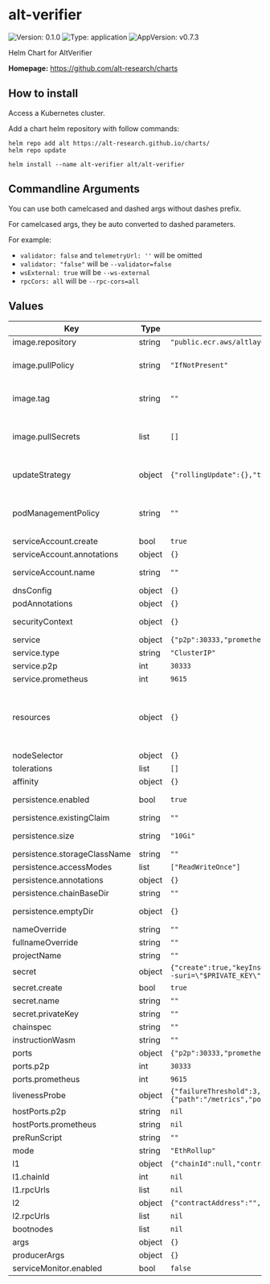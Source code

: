 # alt-verifier

![Version: 0.1.0](https://img.shields.io/badge/Version-0.1.0-informational?style=flat-square) ![Type: application](https://img.shields.io/badge/Type-application-informational?style=flat-square) ![AppVersion: v0.7.3](https://img.shields.io/badge/AppVersion-v0.7.3-informational?style=flat-square)

Helm Chart for AltVerifier

**Homepage:** <https://github.com/alt-research/charts>

## How to install

Access a Kubernetes cluster.

Add a chart helm repository with follow commands:

```console
helm repo add alt https://alt-research.github.io/charts/
helm repo update

helm install --name alt-verifier alt/alt-verifier
```

## Commandline Arguments

You can use both camelcased and dashed args without dashes prefix.

For camelcased args, they be auto converted to dashed parameters.

For example:
- `validator: false` and `telemetryUrl: ''` will be omitted
- `validator: "false"` will be `--validator=false`
- `wsExternal: true` will be `--ws-external`
- `rpcCors: all` will be `--rpc-cors=all`

## Values

| Key | Type | Default | Description |
|-----|------|---------|-------------|
| image.repository | string | `"public.ecr.aws/altlayer/alt-verifier"` | Image repository |
| image.pullPolicy | string | `"IfNotPresent"` | Specify a imagePullPolicy Defaults to 'Always' if image tag is 'latest', else set to 'IfNotPresent' ref: http://kubernetes.io/docs/user-guide/images/#pre-pulling-images |
| image.tag | string | `""` | Image tag. Overrides the image tag whose default is the chart appVersion. (default to "master" before first release) If mode is validator, default tag will be appVersion-tracing |
| image.pullSecrets | list | `[]` | Specify docker-registry secret names as an array Optionally specify an array of imagePullSecrets. Secrets must be manually created in the namespace. ref: https://kubernetes.io/docs/tasks/configure-pod-container/pull-image-private-registry/ Example: pullSecrets:   - myRegistryKeySecretName·  |
| updateStrategy | object | `{"rollingUpdate":{},"type":"RollingUpdate"}` | statefulset strategy type @skip updateStrategy.rollingUpdate ref: https://kubernetes.io/docs/concepts/workloads/controllers/statefulset/#update-strategies  |
| podManagementPolicy | string | `""` | podManagementPolicy to manage scaling operation of %%MAIN_CONTAINER_NAME%% pods ref: https://kubernetes.io/docs/concepts/workloads/controllers/statefulset/#pod-management-policies  |
| serviceAccount.create | bool | `true` | Enable the creation of a ServiceAccount |
| serviceAccount.annotations | object | `{}` | Annotations to add to the service account |
| serviceAccount.name | string | `""` | The name of the service account to use. If not set and create is true, a name is generated using the fullname template |
| dnsConfig | object | `{}` | DNS config of Pod |
| podAnnotations | object | `{}` | Annotations of producer Pod |
| securityContext | object | `{}` | Security Context of producer container Example:  securityContext:   capabilities:     drop:     - ALL   readOnlyRootFilesystem: true   runAsNonRoot: true   runAsUser: 1000 |
| service | object | `{"p2p":30333,"prometheus":9615,"type":"ClusterIP"}` | Settings of the service of all producers |
| service.type | string | `"ClusterIP"` | type of service |
| service.p2p | int | `30333` | P2P port of service |
| service.prometheus | int | `9615` | Prometheus port of service |
| resources | object | `{}` | Resource seetings of producer container We usually recommend not to specify default resources and to leave this as a conscious choice for the user. This also increases chances charts run on environments with little resources, such as Minikube. If you do want to specify resources, uncomment the following lines, adjust them as necessary, and remove the curly braces after 'resources:'. limits:   cpu: 100m   memory: 128Mi requests:   cpu: 100m   memory: 128Mi |
| nodeSelector | object | `{}` | nodeSelector of pod |
| tolerations | list | `[]` | tolerations of pod |
| affinity | object | `{}` | affinity of pod |
| persistence.enabled | bool | `true` | setup volumeClaimTemplate for chaindata persistent volume for producer statefulsets |
| persistence.existingClaim | string | `""` | If set, use existing claim instead of creating a new one |
| persistence.size | string | `"10Gi"` | Size of volume. **NOTICE**: gp3 volume can be live resized when more space needed, no need to provision a large volume at start |
| persistence.storageClassName | string | `""` | storageClassName of PVC |
| persistence.accessModes | list | `["ReadWriteOnce"]` | accessModes of PVC |
| persistence.annotations | object | `{}` | annotations of PVC |
| persistence.chainBaseDir | string | `""` | Dir of volume to store chain data |
| persistence.emptyDir | object | `{}` | EmptyDir settings Will be used when `persistence.enabled=false` Ref: https://kubernetes.io/docs/concepts/storage/volumes#emptydir |
| nameOverride | string | `""` | String to be used in labels |
| fullnameOverride | string | `""` | String to be used as the base of most resource names |
| projectName | string | `""` | String to be used in many resource names |
| secret | object | `{"create":true,"keyInsertScript":"rm /data/*/*/keystore/*\n/usr/local/bin/alt-verifier key insert -d /data --chain=$CHAIN --suri=\"$PRIVATE_KEY\" --key-type acco --scheme ecdsa;\nls /data/*/*/keystore\n","name":"","privateKey":""}` | Provides the Mnemonic and NodeKeys |
| secret.create | bool | `true` | create secret instead of using exsisting one |
| secret.name | string | `""` | if `create==false` this is the extra secret's name |
| secret.privateKey | string | `""` | ecdsa private key that will be inserted into the node's keystore |
| chainspec | string | `""` | URL to download chainspec.json |
| instructionWasm | string | `""` | URL to download alt-instruction wasm file |
| ports | object | `{"p2p":30333,"prometheus":9615}` | Exposed container ports |
| ports.p2p | int | `30333` | P2P port of verifier |
| ports.prometheus | int | `9615` | Prometheus port of verifier |
| livenessProbe | object | `{"failureThreshold":3,"httpGet":{"path":"/metrics","port":"prometheus"},"initialDelaySeconds":0,"periodSeconds":10,"successThreshold":1,"timeoutSeconds":1}` | Liveness probe |
| hostPorts.p2p | string | `nil` | P2P port |
| hostPorts.prometheus | string | `nil` | Prometheus port of producer |
| preRunScript | string | `""` | script that run before running verifier |
| mode | string | `"EthRollup"` | verifier mode options: EthRollup, Tower|OnlyChallenger, BeaconRollup, Challenger|TestChallenger |
| l1 | object | `{"chainId":null,"contractAddress":"","rpcUrls":null}` | layer1 settings |
| l1.chainId | int | `nil` | chainId of layer1 |
| l1.rpcUrls | list | `nil` | rpcUrls of layer1 |
| l2 | object | `{"contractAddress":"","rpcUrls":null}` | layer2 settings |
| l2.rpcUrls | list | `nil` | rpcUrls of layer2 |
| bootnodes | list | `nil` | bootnodes of verifier |
| args | object | `{}` | default args of verifier |
| producerArgs | object | `{}` | <PRODUCER_ARGS>... of verifier |
| serviceMonitor.enabled | bool | `false` | create prometheus-stack's serviceMonitor for producer |
